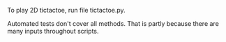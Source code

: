 To play 2D tictactoe, run file tictactoe.py.


Automated tests don't cover all methods. That is partly because there are many inputs throughout scripts.